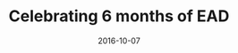 ---
layout: post
title:  Celebrating 6 months of EAD
description: Since we launched our project in April 2016 we have had over 13,000 visits to this website from 31 countries, most from the UK and the US. 65% of our visitors found this website through referrals on social media, Twitter and Facebook, 23% by direct linking and 21% with organic searches for instance by using search engines like google.com with keywords ‘enhancing audio description’ or ‘audio description project’. We are thrilled that the interest in our project is growing and we hope to continue raising awareness on Audio Description and inclusivity in the coming months. Thanks! 
date:   2016-10-07
image:  '/images/2016-10-07-celebrating-6-months-of-ead.jpg'
image-alt: 'A diagram illustrating which country visits on the website originate from.'
tags:   [analysis]
nolink: true
---